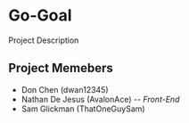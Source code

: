 # Go-Goal

Project Description

## Project Memebers
- Don Chen (dwan12345)
- Nathan De Jesus (AvalonAce) -- _Front-End_
- Sam Glickman (ThatOneGuySam)
